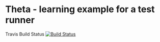 # Theta - learning example for a test runner

Travis Build Status 
[![Build Status](https://travis-ci.org/nirgit/theta.svg?branch=master)](https://travis-ci.org/nirgit/theta)
